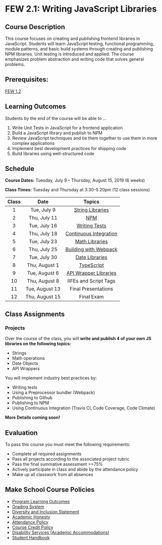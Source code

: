 # FEW 2.1: Writing JavaScript Libraries

## Course Description

This course focuses on creating and publishing frontend libraries in JavaScript. Students will learn JavaScript testing, functional programming, module patterns, and basic build systems through creating and publishing NPM libraries. Unit testing is introduced and applied. The course emphasizes problem abstraction and writing code that solves general problems.

## Prerequisites:  

[FEW 1.2](https://github.com/Make-School-Courses/FEW-1.2-JavaScript-Foundations)

## Learning Outcomes

Students by the end of the course will be able to ...

1. Write Unit Tests in JavaScript for a frontend application
1. Build a JavaScript library and publish to NPM
1. Review JavaScript techniques and tie them together to use them in more complex applications
1. Implement best development practices for shipping code
1. Build libraries using well-structured code

## Schedule

**Course Dates:** Tuesday, July 9 – Thursday, August 15, 2019 (6 weeks)

**Class Times:** Tuesday and Thursday at 3:30–5:20pm (12 class sessions)

| Class |          Date          |                 Topics                  |
|:-----:|:----------------------:|:---------------------------------------:|
|  1 |   Tue, July 9                      | [String Libraries] |
|  2 |   Thu, July 11                        | [NPM] |
|  3 |   Tue, July 16                    | [Writing Tests] |
|  4 |   Thu, July 18                        | [Continuous Integration] |
|  5 |   Tue, July 23                     | [Math Libraries] |
|  6 |   Thu, July 25                        | [Building with Webpack] |
|  7 |   Tue, July 30                     | [Date Libraries] |
|  8 |   Thu, August 1                        | [TypeScript] |
| 9 |   Tue, August 6                       | [API Wrapper Libraries] |
| 10 |   Thu, August 8                         | IIFEs and Script Tags |  
| 11 |   Tue, August 13                     | Final Presentations |
| 12 |   Thu, August 15                     | Final Exam  |

[String Libraries]:https://docs.google.com/presentation/d/1JMHlFPjdAM9FLhOU3WsUfBaQyTK-pQ31rnbb3AMM5hc/edit?usp=sharing
[NPM]:https://docs.google.com/presentation/d/1BdgVBeemOXlARsS_wbS798UNFjCixwuIN9QhlDdxshg/edit?usp=sharing
[Writing Tests]:https://drive.google.com/open?id=1aBUDlkov4Bg3BHjALA3u6NQPDSsLvHNwgO-pzNvcl-4
[Continuous Integration]:https://docs.google.com/presentation/d/1bVj1kQjZEEP5CHJ75VXzsDhledgpasC0cEoDBK9zjuk/edit?usp=sharing
[Math Libraries]:https://docs.google.com/presentation/d/15crKRdhAXxcNsy5rHMvGAXm8RDYbkFVqCV6WGCcGy-U/edit?usp=sharing
[Building with Webpack]:https://docs.google.com/presentation/d/1_gX4K3VfCgsY7XH-xfc7q3T1MhEarPRoVla-AXJCae8/edit?usp=sharing
[Date Libraries]:https://docs.google.com/presentation/d/1zBpVfNByDj5u4Bsg1EtW_zx3qm_6oEm85BStYOyKlDk/edit?usp=sharing
[TypeScript]:https://docs.google.com/presentation/d/1ovt7YeAfqaiN8duWjwhYxldTwvca382QTHYyBUFZZ_8/edit?usp=sharing
[API Wrapper Libraries]:https://docs.google.com/presentation/d/14t1i4u9oZcwIFAdHm8t_SrAFVUA70cpwmfS_bEJ8ISI/edit?usp=sharing

## Class Assignments

### Projects

Over the course of the class, you will **write and publish 4 of your own JS libraries on the following topics:**

- Strings
- Math operations
- Date Objects
- API Wrappers

You will implement industry best practices by: 

- Writing tests
- Using a Preprocessor bundler (Webpack)
- Publishing to Github
- Publishing to NPM 
- Using Continuous Integration (Travis CI, Code Coverage, Code Climate)

**More Details coming soon!**

## Evaluation

To pass this course you must meet the following requirements:

- Complete all required assignments 
- Pass all projects according to the associated project rubric
- Pass the final summative assessment >=75%
- Actively participate in class and abide by the attendance policy
- Make up all classwork from all absences


## Make School Course Policies
- [Program Learning Outcomes](https://make.sc/program-learning-outcomes)
- [Grading System](https://make.sc/grading-system)
- [Diversity and Inclusion Statement](https://make.sc/diversity-and-inclusion-statement)
- [Academic Honesty](https://make.sc/academic-honesty-policy)
- [Attendance Policy](https://make.sc/attendance-policy)
- [Course Credit Policy](https://make.sc/course-credit-policy)
- [Disability Services (Academic Accommodations)](https://make.sc/disability-services)
- [Student Handbook](https://make.sc/student-handbook)
